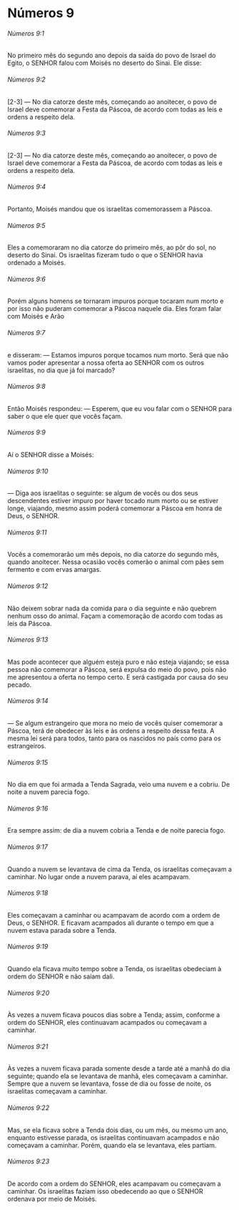# Números 9

###### Números 9:1

No primeiro mês do segundo ano depois da saída do povo de Israel do Egito, o SENHOR falou com Moisés no deserto do Sinai. Ele disse:

###### Números 9:2

[2-3] — No dia catorze deste mês, começando ao anoitecer, o povo de Israel deve comemorar a Festa da Páscoa, de acordo com todas as leis e ordens a respeito dela.

###### Números 9:3

[2-3] — No dia catorze deste mês, começando ao anoitecer, o povo de Israel deve comemorar a Festa da Páscoa, de acordo com todas as leis e ordens a respeito dela.

###### Números 9:4

Portanto, Moisés mandou que os israelitas comemorassem a Páscoa.

###### Números 9:5

Eles a comemoraram no dia catorze do primeiro mês, ao pôr do sol, no deserto do Sinai. Os israelitas fizeram tudo o que o SENHOR havia ordenado a Moisés.

###### Números 9:6

Porém alguns homens se tornaram impuros porque tocaram num morto e por isso não puderam comemorar a Páscoa naquele dia. Eles foram falar com Moisés e Arão

###### Números 9:7

e disseram: — Estamos impuros porque tocamos num morto. Será que não vamos poder apresentar a nossa oferta ao SENHOR com os outros israelitas, no dia que já foi marcado?

###### Números 9:8

Então Moisés respondeu: — Esperem, que eu vou falar com o SENHOR para saber o que ele quer que vocês façam.

###### Números 9:9

Aí o SENHOR disse a Moisés:

###### Números 9:10

— Diga aos israelitas o seguinte: se algum de vocês ou dos seus descendentes estiver impuro por haver tocado num morto ou se estiver longe, viajando, mesmo assim poderá comemorar a Páscoa em honra de Deus, o SENHOR.

###### Números 9:11

Vocês a comemorarão um mês depois, no dia catorze do segundo mês, quando anoitecer. Nessa ocasião vocês comerão o animal com pães sem fermento e com ervas amargas.

###### Números 9:12

Não deixem sobrar nada da comida para o dia seguinte e não quebrem nenhum osso do animal. Façam a comemoração de acordo com todas as leis da Páscoa.

###### Números 9:13

Mas pode acontecer que alguém esteja puro e não esteja viajando; se essa pessoa não comemorar a Páscoa, será expulsa do meio do povo, pois não me apresentou a oferta no tempo certo. E será castigada por causa do seu pecado.

###### Números 9:14

— Se algum estrangeiro que mora no meio de vocês quiser comemorar a Páscoa, terá de obedecer às leis e às ordens a respeito dessa festa. A mesma lei será para todos, tanto para os nascidos no país como para os estrangeiros.

###### Números 9:15

No dia em que foi armada a Tenda Sagrada, veio uma nuvem e a cobriu. De noite a nuvem parecia fogo.

###### Números 9:16

Era sempre assim: de dia a nuvem cobria a Tenda e de noite parecia fogo.

###### Números 9:17

Quando a nuvem se levantava de cima da Tenda, os israelitas começavam a caminhar. No lugar onde a nuvem parava, aí eles acampavam.

###### Números 9:18

Eles começavam a caminhar ou acampavam de acordo com a ordem de Deus, o SENHOR. E ficavam acampados ali durante o tempo em que a nuvem estava parada sobre a Tenda.

###### Números 9:19

Quando ela ficava muito tempo sobre a Tenda, os israelitas obedeciam à ordem do SENHOR e não saíam dali.

###### Números 9:20

Às vezes a nuvem ficava poucos dias sobre a Tenda; assim, conforme a ordem do SENHOR, eles continuavam acampados ou começavam a caminhar.

###### Números 9:21

Às vezes a nuvem ficava parada somente desde a tarde até a manhã do dia seguinte; quando ela se levantava de manhã, eles começavam a caminhar. Sempre que a nuvem se levantava, fosse de dia ou fosse de noite, os israelitas começavam a caminhar.

###### Números 9:22

Mas, se ela ficava sobre a Tenda dois dias, ou um mês, ou mesmo um ano, enquanto estivesse parada, os israelitas continuavam acampados e não começavam a caminhar. Porém, quando ela se levantava, eles partiam.

###### Números 9:23

De acordo com a ordem do SENHOR, eles acampavam ou começavam a caminhar. Os israelitas faziam isso obedecendo ao que o SENHOR ordenava por meio de Moisés.

